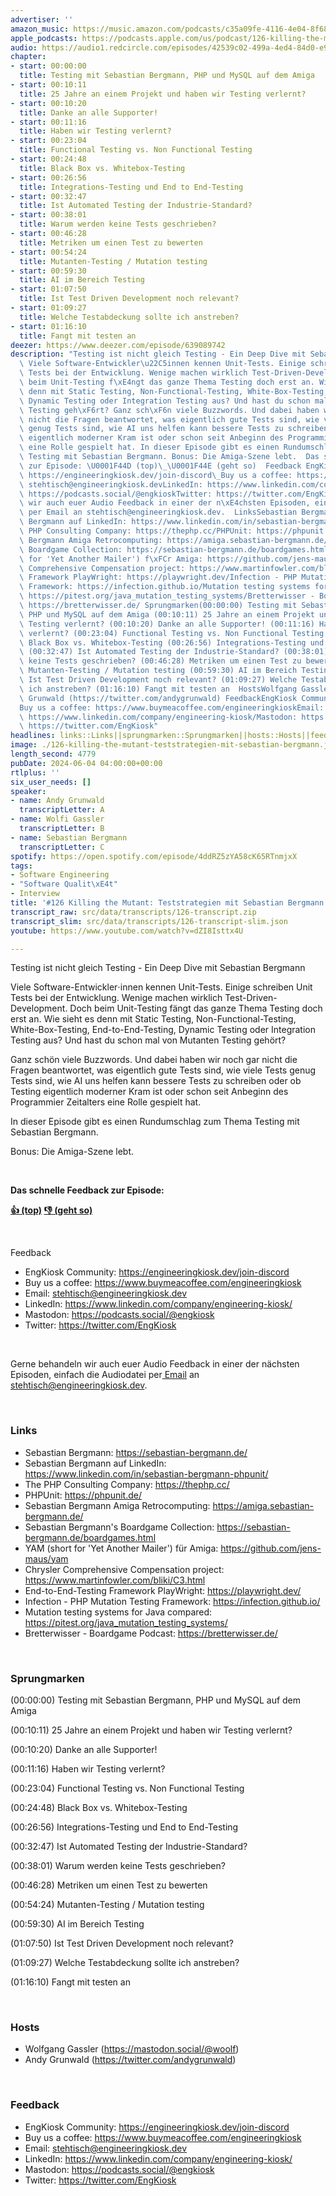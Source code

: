 ```yaml
---
advertiser: ''
amazon_music: https://music.amazon.com/podcasts/c35a09fe-4116-4e04-8f68-77d61b112e46/episodes/3e31d20a-6996-4e5a-8b83-b2e5bce69009/engineering-kiosk-126-killing-the-mutant-teststrategien-mit-sebastian-bergmann
apple_podcasts: https://podcasts.apple.com/us/podcast/126-killing-the-mutant-teststrategien-mit-sebastian/id1603082924?i=1000657748026&uo=4
audio: https://audio1.redcircle.com/episodes/42539c02-499a-4ed4-84d0-e992116f9a2b/stream.mp3
chapter:
- start: 00:00:00
  title: Testing mit Sebastian Bergmann, PHP und MySQL auf dem Amiga
- start: 00:10:11
  title: 25 Jahre an einem Projekt und haben wir Testing verlernt?
- start: 00:10:20
  title: Danke an alle Supporter!
- start: 00:11:16
  title: Haben wir Testing verlernt?
- start: 00:23:04
  title: Functional Testing vs. Non Functional Testing
- start: 00:24:48
  title: Black Box vs. Whitebox-Testing
- start: 00:26:56
  title: Integrations-Testing und End to End-Testing
- start: 00:32:47
  title: Ist Automated Testing der Industrie-Standard?
- start: 00:38:01
  title: Warum werden keine Tests geschrieben?
- start: 00:46:28
  title: Metriken um einen Test zu bewerten
- start: 00:54:24
  title: Mutanten-Testing / Mutation testing
- start: 00:59:30
  title: AI im Bereich Testing
- start: 01:07:50
  title: Ist Test Driven Development noch relevant?
- start: 01:09:27
  title: Welche Testabdeckung sollte ich anstreben?
- start: 01:16:10
  title: Fangt mit testen an
deezer: https://www.deezer.com/episode/639089742
description: "Testing ist nicht gleich Testing - Ein Deep Dive mit Sebastian Bergmann\
  \ Viele Software-Entwickler\u22C5innen kennen Unit-Tests. Einige schreiben Unit\
  \ Tests bei der Entwicklung. Wenige machen wirklich Test-Driven-Development. Doch\
  \ beim Unit-Testing f\xE4ngt das ganze Thema Testing doch erst an. Wie sieht es\
  \ denn mit Static Testing, Non-Functional-Testing, White-Box-Testing, End-to-End-Testing,\
  \ Dynamic Testing oder Integration Testing aus? Und hast du schon mal von Mutanten\
  \ Testing geh\xF6rt? Ganz sch\xF6n viele Buzzwords. Und dabei haben wir noch gar\
  \ nicht die Fragen beantwortet, was eigentlich gute Tests sind, wie viele Tests\
  \ genug Tests sind, wie AI uns helfen kann bessere Tests zu schreiben oder ob Testing\
  \ eigentlich moderner Kram ist oder schon seit Anbeginn des Programmier Zeitalters\
  \ eine Rolle gespielt hat. In dieser Episode gibt es einen Rundumschlag zum Thema\
  \ Testing mit Sebastian Bergmann. Bonus: Die Amiga-Szene lebt.  Das schnelle Feedback\
  \ zur Episode: \U0001F44D (top)\_\U0001F44E (geht so)  Feedback EngKiosk Community:\
  \ https://engineeringkiosk.dev/join-discord\_Buy us a coffee: https://www.buymeacoffee.com/engineeringkioskEmail:\
  \ stehtisch@engineeringkiosk.devLinkedIn: https://www.linkedin.com/company/engineering-kiosk/Mastodon:\
  \ https://podcasts.social/@engkioskTwitter: https://twitter.com/EngKiosk Gerne behandeln\
  \ wir auch euer Audio Feedback in einer der n\xE4chsten Episoden, einfach die Audiodatei\
  \ per Email an stehtisch@engineeringkiosk.dev.  LinksSebastian Bergmann: https://sebastian-bergmann.de/Sebastian\
  \ Bergmann auf LinkedIn: https://www.linkedin.com/in/sebastian-bergmann-phpunit/The\
  \ PHP Consulting Company: https://thephp.cc/PHPUnit: https://phpunit.de/Sebastian\
  \ Bergmann Amiga Retrocomputing: https://amiga.sebastian-bergmann.de/Sebastian Bergmann's\
  \ Boardgame Collection: https://sebastian-bergmann.de/boardgames.htmlYAM (short\
  \ for 'Yet Another Mailer') f\xFCr Amiga: https://github.com/jens-maus/yamChrysler\
  \ Comprehensive Compensation project: https://www.martinfowler.com/bliki/C3.htmlEnd-to-End-Testing\
  \ Framework PlayWright: https://playwright.dev/Infection - PHP Mutation Testing\
  \ Framework: https://infection.github.io/Mutation testing systems for Java compared:\
  \ https://pitest.org/java_mutation_testing_systems/Bretterwisser - Boardgame Podcast:\
  \ https://bretterwisser.de/ Sprungmarken(00:00:00) Testing mit Sebastian Bergmann,\
  \ PHP und MySQL auf dem Amiga (00:10:11) 25 Jahre an einem Projekt und haben wir\
  \ Testing verlernt? (00:10:20) Danke an alle Supporter! (00:11:16) Haben wir Testing\
  \ verlernt? (00:23:04) Functional Testing vs. Non Functional Testing (00:24:48)\
  \ Black Box vs. Whitebox-Testing (00:26:56) Integrations-Testing und End to End-Testing\
  \ (00:32:47) Ist Automated Testing der Industrie-Standard? (00:38:01) Warum werden\
  \ keine Tests geschrieben? (00:46:28) Metriken um einen Test zu bewerten (00:54:24)\
  \ Mutanten-Testing / Mutation testing (00:59:30) AI im Bereich Testing (01:07:50)\
  \ Ist Test Driven Development noch relevant? (01:09:27) Welche Testabdeckung sollte\
  \ ich anstreben? (01:16:10) Fangt mit testen an  HostsWolfgang Gassler (https://mastodon.social/@woolf)Andy\
  \ Grunwald (https://twitter.com/andygrunwald) FeedbackEngKiosk Community: https://engineeringkiosk.dev/join-discord\_\
  Buy us a coffee: https://www.buymeacoffee.com/engineeringkioskEmail: stehtisch@engineeringkiosk.devLinkedIn:\
  \ https://www.linkedin.com/company/engineering-kiosk/Mastodon: https://podcasts.social/@engkioskTwitter:\
  \ https://twitter.com/EngKiosk"
headlines: links::Links||sprungmarken::Sprungmarken||hosts::Hosts||feedback::Feedback
image: ./126-killing-the-mutant-teststrategien-mit-sebastian-bergmann.jpg
length_second: 4779
pubDate: 2024-06-04 04:00:00+00:00
rtlplus: ''
six_user_needs: []
speaker:
- name: Andy Grunwald
  transcriptLetter: A
- name: Wolfi Gassler
  transcriptLetter: B
- name: Sebastian Bergmann
  transcriptLetter: C
spotify: https://open.spotify.com/episode/4ddRZ5zYA58cK65RTnmjxX
tags:
- Software Engineering
- "Software Qualit\xE4t"
- Interview
title: '#126 Killing the Mutant: Teststrategien mit Sebastian Bergmann'
transcript_raw: src/data/transcripts/126-transcript.zip
transcript_slim: src/data/transcripts/126-transcript-slim.json
youtube: https://www.youtube.com/watch?v=dZI8Isttx4U

---
```

<p>Testing ist nicht gleich Testing - Ein Deep Dive mit Sebastian Bergmann</p><p>Viele Software-Entwickler⋅innen kennen Unit-Tests. Einige schreiben Unit Tests bei der Entwicklung. Wenige machen wirklich Test-Driven-Development. Doch beim Unit-Testing fängt das ganze Thema Testing doch erst an. Wie sieht es denn mit Static Testing, Non-Functional-Testing, White-Box-Testing, End-to-End-Testing, Dynamic Testing oder Integration Testing aus? Und hast du schon mal von Mutanten Testing gehört?</p><p>Ganz schön viele Buzzwords. Und dabei haben wir noch gar nicht die Fragen beantwortet, was eigentlich gute Tests sind, wie viele Tests genug Tests sind, wie AI uns helfen kann bessere Tests zu schreiben oder ob Testing eigentlich moderner Kram ist oder schon seit Anbeginn des Programmier Zeitalters eine Rolle gespielt hat.</p><p>In dieser Episode gibt es einen Rundumschlag zum Thema Testing mit Sebastian Bergmann.</p><p>Bonus: Die Amiga-Szene lebt.</p><p><br></p><p><strong>Das schnelle Feedback zur Episode:</strong></p><p><a href="https://api.openpodcast.dev/feedback/126/upvote" rel="nofollow"><strong>👍 (top)</strong></a><strong> </strong><a href="https://api.openpodcast.dev/feedback/126/downvote" rel="nofollow"><strong>👎 (geht so)</strong></a></p><p><br></p><p>Feedback</p><ul><li>EngKiosk Community: <a href="https://engineeringkiosk.dev/join-discord">https://engineeringkiosk.dev/join-discord</a> </li><li>Buy us a coffee: <a href="https://www.buymeacoffee.com/engineeringkiosk" rel="nofollow">https://www.buymeacoffee.com/engineeringkiosk</a></li><li>Email: <a href="mailto:stehtisch@engineeringkiosk.dev" rel="nofollow">stehtisch@engineeringkiosk.dev</a></li><li>LinkedIn: <a href="https://www.linkedin.com/company/engineering-kiosk/" rel="nofollow">https://www.linkedin.com/company/engineering-kiosk/</a></li><li>Mastodon: <a href="https://podcasts.social/@engkiosk" rel="nofollow">https://podcasts.social/@engkiosk</a></li><li>Twitter: <a href="https://twitter.com/EngKiosk" rel="nofollow">https://twitter.com/EngKiosk</a></li></ul><p><br></p><p>Gerne behandeln wir auch euer Audio Feedback in einer der nächsten Episoden, einfach die Audiodatei per<a href="https://engineeringkiosk.dev/kontakt/"> Email</a> an <a href="mailto:stehtisch@engineeringkiosk.dev" rel="nofollow">stehtisch@engineeringkiosk.dev</a>.</p><p><br></p><h3 id="links">Links</h3><ul><li>Sebastian Bergmann: <a href="https://sebastian-bergmann.de/" rel="nofollow">https://sebastian-bergmann.de/</a></li><li>Sebastian Bergmann auf LinkedIn: <a href="https://www.linkedin.com/in/sebastian-bergmann-phpunit/" rel="nofollow">https://www.linkedin.com/in/sebastian-bergmann-phpunit/</a></li><li>The PHP Consulting Company: <a href="https://thephp.cc/" rel="nofollow">https://thephp.cc/</a></li><li>PHPUnit: <a href="https://phpunit.de/" rel="nofollow">https://phpunit.de/</a></li><li>Sebastian Bergmann Amiga Retrocomputing: <a href="https://amiga.sebastian-bergmann.de/" rel="nofollow">https://amiga.sebastian-bergmann.de/</a></li><li>Sebastian Bergmann&#39;s Boardgame Collection: <a href="https://sebastian-bergmann.de/boardgames.html" rel="nofollow">https://sebastian-bergmann.de/boardgames.html</a></li><li>YAM (short for &#39;Yet Another Mailer&#39;) für Amiga: <a href="https://github.com/jens-maus/yam" rel="nofollow">https://github.com/jens-maus/yam</a></li><li>Chrysler Comprehensive Compensation project: <a href="https://www.martinfowler.com/bliki/C3.html" rel="nofollow">https://www.martinfowler.com/bliki/C3.html</a></li><li>End-to-End-Testing Framework PlayWright: <a href="https://playwright.dev/" rel="nofollow">https://playwright.dev/</a></li><li>Infection - PHP Mutation Testing Framework: <a href="https://infection.github.io/" rel="nofollow">https://infection.github.io/</a></li><li>Mutation testing systems for Java compared: <a href="https://pitest.org/java_mutation_testing_systems/" rel="nofollow">https://pitest.org/java_mutation_testing_systems/</a></li><li>Bretterwisser - Boardgame Podcast: <a href="https://bretterwisser.de/" rel="nofollow">https://bretterwisser.de/</a></li></ul><p><br></p><h3 id="sprungmarken">Sprungmarken</h3><p>(00:00:00) Testing mit Sebastian Bergmann, PHP und MySQL auf dem Amiga</p><p>(00:10:11) 25 Jahre an einem Projekt und haben wir Testing verlernt?</p><p>(00:10:20) Danke an alle Supporter!</p><p>(00:11:16) Haben wir Testing verlernt?</p><p>(00:23:04) Functional Testing vs. Non Functional Testing</p><p>(00:24:48) Black Box vs. Whitebox-Testing</p><p>(00:26:56) Integrations-Testing und End to End-Testing</p><p>(00:32:47) Ist Automated Testing der Industrie-Standard?</p><p>(00:38:01) Warum werden keine Tests geschrieben?</p><p>(00:46:28) Metriken um einen Test zu bewerten</p><p>(00:54:24) Mutanten-Testing / Mutation testing</p><p>(00:59:30) AI im Bereich Testing</p><p>(01:07:50) Ist Test Driven Development noch relevant?</p><p>(01:09:27) Welche Testabdeckung sollte ich anstreben?</p><p>(01:16:10) Fangt mit testen an</p><p><br></p><h3 id="hosts">Hosts</h3><ul><li>Wolfgang Gassler (<a href="https://mastodon.social/@woolf" rel="nofollow">https://mastodon.social/@woolf</a>)</li><li>Andy Grunwald (<a href="https://twitter.com/andygrunwald" rel="nofollow">https://twitter.com/andygrunwald</a>)</li></ul><p><br></p><h3 id="feedback">Feedback</h3><ul><li>EngKiosk Community: <a href="https://engineeringkiosk.dev/join-discord">https://engineeringkiosk.dev/join-discord</a> </li><li>Buy us a coffee: <a href="https://www.buymeacoffee.com/engineeringkiosk" rel="nofollow">https://www.buymeacoffee.com/engineeringkiosk</a></li><li>Email: <a href="mailto:stehtisch@engineeringkiosk.dev" rel="nofollow">stehtisch@engineeringkiosk.dev</a></li><li>LinkedIn: <a href="https://www.linkedin.com/company/engineering-kiosk/" rel="nofollow">https://www.linkedin.com/company/engineering-kiosk/</a></li><li>Mastodon: <a href="https://podcasts.social/@engkiosk" rel="nofollow">https://podcasts.social/@engkiosk</a></li><li>Twitter: <a href="https://twitter.com/EngKiosk" rel="nofollow">https://twitter.com/EngKiosk</a></li></ul>
